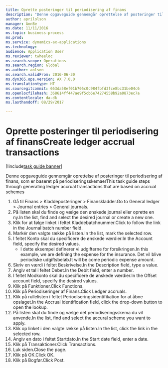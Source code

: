 ```yaml
--- 
title: Oprette posteringer til periodisering af finans
description: "Denne opgaveguide gennemgår oprettelse af posteringer til periodisering af finans, som er baseret på periodiseringsskemaer."
author: aprilolson
manager: AnnBe
ms.date: 11/11/2016
ms.topic: business-process
ms.prod: 
ms.service: dynamics-ax-applications
ms.technology: 
audience: Application User
ms.reviewer: twheeloc
ms.search.scope: Operations
ms.search.region: Global
ms.author: aolson
ms.search.validFrom: 2016-06-30
ms.dyn365.ops.version: AX 7.0.0
ms.translationtype: HT
ms.sourcegitcommit: 663da58ef01b705c0c984fbfd3fce8bc31be04c6
ms.openlocfilehash: 368614ff447ae9f5cb6e74274558b92a0873ec7a
ms.contentlocale: da-dk
ms.lasthandoff: 08/29/2017

---
```

# <a name="create-ledger-accrual-transactions"></a><span data-ttu-id="3d27c-103">Oprette posteringer til periodisering af finans</span><span class="sxs-lookup"><span data-stu-id="3d27c-103">Create ledger accrual transactions</span></span>

[!include[task guide banner](../../includes/task-guide-banner.md)]

<span data-ttu-id="3d27c-104">Denne opgaveguide gennemgår oprettelse af posteringer til periodisering af finans, som er baseret på periodiseringsskemaer</span><span class="sxs-lookup"><span data-stu-id="3d27c-104">This task guide steps through generating ledger accrual transactions that are based on accrual schemes</span></span>

1. <span data-ttu-id="3d27c-105">Gå til Finans > Kladdeposteringer > Finanskladder.</span><span class="sxs-lookup"><span data-stu-id="3d27c-105">Go to General ledger > Journal entries > General journals.</span></span>
2. <span data-ttu-id="3d27c-106">På listen skal du finde og vælge den ønskede journal eller oprette en ny.</span><span class="sxs-lookup"><span data-stu-id="3d27c-106">In the list, find and select the desired journal or create a new one.</span></span>
3. <span data-ttu-id="3d27c-107">Klik for at følge linket i feltet Kladdebatchnummer.</span><span class="sxs-lookup"><span data-stu-id="3d27c-107">Click to follow the link in the Journal batch number field.</span></span>
4. <span data-ttu-id="3d27c-108">Markér den valgte række på listen.</span><span class="sxs-lookup"><span data-stu-id="3d27c-108">In the list, mark the selected row.</span></span>
5. <span data-ttu-id="3d27c-109">I feltet Konto skal du specificere de ønskede værdier.</span><span class="sxs-lookup"><span data-stu-id="3d27c-109">In the Account field, specify the desired values.</span></span>
    * <span data-ttu-id="3d27c-110">I dette eksempel definerer vi udgifterne for forsikringen.</span><span class="sxs-lookup"><span data-stu-id="3d27c-110">In this example, we are defining the expense for the insurance.</span></span> <span data-ttu-id="3d27c-111">Det vil blive periodiske udgiftsbeløb.</span><span class="sxs-lookup"><span data-stu-id="3d27c-111">It will be come periodic expense amount.</span></span>  
6. <span data-ttu-id="3d27c-112">Skriv en værdi i feltet Beskrivelse.</span><span class="sxs-lookup"><span data-stu-id="3d27c-112">In the Description field, type a value.</span></span>
7. <span data-ttu-id="3d27c-113">Angiv et tal i feltet Debet.</span><span class="sxs-lookup"><span data-stu-id="3d27c-113">In the Debit field, enter a number.</span></span>
8. <span data-ttu-id="3d27c-114">I feltet Modkonto skal du specificere de ønskede værdier.</span><span class="sxs-lookup"><span data-stu-id="3d27c-114">In the Offset account field, specify the desired values.</span></span>
9. <span data-ttu-id="3d27c-115">Klik på Funktioner.</span><span class="sxs-lookup"><span data-stu-id="3d27c-115">Click Functions.</span></span>
10. <span data-ttu-id="3d27c-116">Klik på Periodiseringer af Finans.</span><span class="sxs-lookup"><span data-stu-id="3d27c-116">Click Ledger accruals.</span></span>
11. <span data-ttu-id="3d27c-117">Klik på rullelisten i feltet Periodiseringsidentifikation for at åbne opslaget.</span><span class="sxs-lookup"><span data-stu-id="3d27c-117">In the Accrual identification field, click the drop-down button to open the lookup.</span></span>
12. <span data-ttu-id="3d27c-118">På listen skal du finde og vælge det periodiseringsskema du vil anvende.</span><span class="sxs-lookup"><span data-stu-id="3d27c-118">In the list, find and select the accural scheme you want to apply.</span></span>
13. <span data-ttu-id="3d27c-119">Klik op linket i den valgte række på listen.</span><span class="sxs-lookup"><span data-stu-id="3d27c-119">In the list, click the link in the selected row.</span></span>
14. <span data-ttu-id="3d27c-120">Angiv en dato i feltet Startdato.</span><span class="sxs-lookup"><span data-stu-id="3d27c-120">In the Start date field, enter a date.</span></span>
15. <span data-ttu-id="3d27c-121">Klik på Transaktioner.</span><span class="sxs-lookup"><span data-stu-id="3d27c-121">Click Transactions.</span></span>
16. <span data-ttu-id="3d27c-122">Luk siden.</span><span class="sxs-lookup"><span data-stu-id="3d27c-122">Close the page.</span></span>
17. <span data-ttu-id="3d27c-123">Klik på OK.</span><span class="sxs-lookup"><span data-stu-id="3d27c-123">Click OK.</span></span>
18. <span data-ttu-id="3d27c-124">Klik på Bogfør.</span><span class="sxs-lookup"><span data-stu-id="3d27c-124">Click Post.</span></span>


